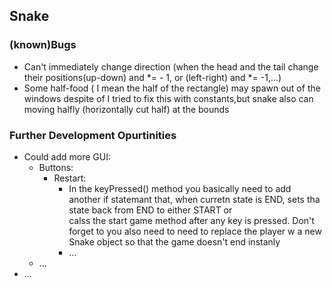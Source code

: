 ## Snake
### (known)Bugs
- Can't immediately change direction (when the head and the tail change their positions(up-down) and *= - 1, or (left-right) and *= -1,...)
- Some half-food ( I mean the half of the rectangle) may spawn out of the windows despite of I tried to fix this with constants,but snake also can moving halfly (horizontally cut half) at the bounds
### Further Development Opurtinities
-   Could add more GUI:
    - Buttons:
      - Restart:
        - In the keyPressed() method you basically need to add another if statemant that, when curretn state is END, sets tha state back from END to either START or </br> calss the start game method after any key is pressed. Don't forget to you also need to need to replace the player w a new Snake object so that the game doesn't end instanly
        - ...
    - ...
- ...    
